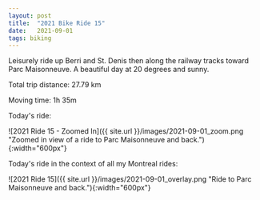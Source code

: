 ```yaml
---
layout: post
title:  "2021 Bike Ride 15"
date:   2021-09-01
tags: biking
---
```


Leisurely ride up Berri and St. Denis then along the railway tracks toward Parc Maisonneuve. A beautiful day at 20 degrees and sunny.

Total trip distance: 27.79 km

Moving time: 1h 35m

Today's ride:

![2021 Ride 15 - Zoomed In]({{ site.url }}/images/2021-09-01_zoom.png "Zoomed in view of a ride to Parc Maisonneuve and back."){:width="600px"}

Today's ride in the context of all my Montreal rides:

![2021 Ride 15]({{ site.url }}/images/2021-09-01_overlay.png "Ride to Parc Maisonneuve and back."){:width="600px"}
